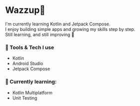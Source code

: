 # Wazzup👋

I'm currently learning Kotlin and Jetpack Compose.  
I enjoy building simple apps and growing my skills step by step.  
Still learning, and still improving 🚀

### 🔧 Tools & Tech I use
- Kotlin
- Android Studio
- Jetpack Compose

### 🌱 Currently learning:
- Kotlin Multiplatform
- Unit Testing
